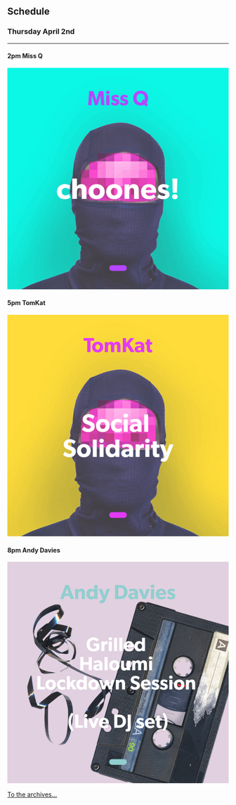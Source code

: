 ## Schedule

### Thursday April 2nd

---
#### 2pm Miss Q
![alt-text](assets/owner/images/20200403-2pm.jpeg)

#### 5pm TomKat
![alt-text](assets/owner/images/20200403-5pm.jpeg)

#### 8pm Andy Davies
![alt-text](assets/owner/images/20200403-8pm.jpeg)

[To the archives...](archive.html)
